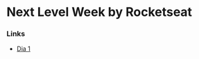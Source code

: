 # Next Level Week by Rocketseat

### Links
- [Dia 1](https://www.youtube.com/watch?time_continue=4601&v=MRSSdAAyMkw&feature=emb_logo)
